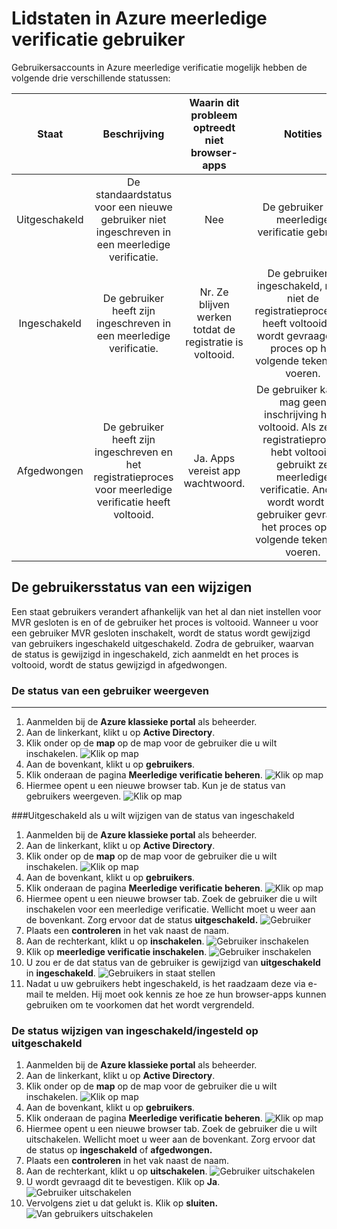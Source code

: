 <properties 
    pageTitle="Microsoft Azure meerledige verificatie gebruiker Staten"
    description="Informatie over gebruiker Staten in Azure MVR gesloten."
    services="multi-factor-authentication"
    documentationCenter=""
    authors="kgremban"
    manager="femila"
    editor="curtand"/>

<tags
    ms.service="multi-factor-authentication"
    ms.workload="identity"
    ms.tgt_pltfrm="na"
    ms.devlang="na"
    ms.topic="article"
    ms.date="08/04/2016"
    ms.author="kgremban"/>

# <a name="user-states-in-azure-multi-factor-authentication"></a>Lidstaten in Azure meerledige verificatie gebruiker

Gebruikersaccounts in Azure meerledige verificatie mogelijk hebben de volgende drie verschillende statussen:

Staat | Beschrijving |Waarin dit probleem optreedt niet browser-apps| Notities
:-------------: | :-------------: |:-------------: |:-------------: |
Uitgeschakeld | De standaardstatus voor een nieuwe gebruiker niet ingeschreven in een meerledige verificatie.|Nee|De gebruiker niet meerledige verificatie gebruikt.
Ingeschakeld |De gebruiker heeft zijn ingeschreven in een meerledige verificatie.|Nr.  Ze blijven werken totdat de registratie is voltooid.|De gebruiker is ingeschakeld, maar niet de registratieprocedure heeft voltooid. Zij wordt gevraagd het proces op het volgende teken in te voeren.
Afgedwongen|De gebruiker heeft zijn ingeschreven en het registratieproces voor meerledige verificatie heeft voltooid.|Ja.  Apps vereist app wachtwoord. | De gebruiker kan of mag geen inschrijving hebt voltooid. Als ze het registratieproces hebt voltooid, gebruikt ze meerledige verificatie. Anders wordt wordt de gebruiker gevraagd het proces op het volgende teken in te voeren.

## <a name="changing-a-user-state"></a>De gebruikersstatus van een wijzigen
Een staat gebruikers verandert afhankelijk van het al dan niet instellen voor MVR gesloten is en of de gebruiker het proces is voltooid.  Wanneer u voor een gebruiker MVR gesloten inschakelt, wordt de status wordt gewijzigd van gebruikers ingeschakeld uitgeschakeld.  Zodra de gebruiker, waarvan de status is gewijzigd in ingeschakeld, zich aanmeldt en het proces is voltooid, wordt de status gewijzigd in afgedwongen.  

### <a name="to-view-a-users-state"></a>De status van een gebruiker weergeven
--------------------------------------------------------------------------------
1.  Aanmelden bij de **Azure klassieke portal** als beheerder.
2.  Aan de linkerkant, klikt u op **Active Directory**.
3.  Klik onder op de **map** op de map voor de gebruiker die u wilt inschakelen.
![Klik op map](./media/multi-factor-authentication-get-started-cloud/directory1.png)
4.  Aan de bovenkant, klikt u op **gebruikers**.
5.  Klik onderaan de pagina **Meerledige verificatie beheren**.
![Klik op map](./media/multi-factor-authentication-get-started-cloud/manage1.png)
6.  Hiermee opent u een nieuwe browser tab.  Kun je de status van gebruikers weergeven.
![Klik op map](./media/multi-factor-authentication-get-started-user-states/userstate1.png)

###<a name="to-change-the-state-from-disabled-to-enabled"></a>Uitgeschakeld als u wilt wijzigen van de status van ingeschakeld
1.  Aanmelden bij de **Azure klassieke portal** als beheerder.
2.  Aan de linkerkant, klikt u op **Active Directory**.
3.  Klik onder op de **map** op de map voor de gebruiker die u wilt inschakelen.
![Klik op map](./media/multi-factor-authentication-get-started-cloud/directory1.png)
4.  Aan de bovenkant, klikt u op **gebruikers**.
5.  Klik onderaan de pagina **Meerledige verificatie beheren**.
![Klik op map](./media/multi-factor-authentication-get-started-cloud/manage1.png)
6.  Hiermee opent u een nieuwe browser tab.  Zoek de gebruiker die u wilt inschakelen voor een meerledige verificatie. Wellicht moet u weer aan de bovenkant. Zorg ervoor dat de status **uitgeschakeld.** 
 ![Gebruiker](./media/multi-factor-authentication-get-started-cloud/enable1.png)
7.  Plaats een **controleren** in het vak naast de naam.
7.  Aan de rechterkant, klikt u op **inschakelen**.
![Gebruiker inschakelen](./media/multi-factor-authentication-get-started-cloud/user1.png)
8.  Klik op **meerledige verificatie inschakelen**.
![Gebruiker inschakelen](./media/multi-factor-authentication-get-started-cloud/enable2.png)
9.  U zou er de dat status van de gebruiker is gewijzigd van **uitgeschakeld** in **ingeschakeld**.
![Gebruikers in staat stellen](./media/multi-factor-authentication-get-started-cloud/user.png)
10.  Nadat u uw gebruikers hebt ingeschakeld, is het raadzaam deze via e-mail te melden.  Hij moet ook kennis ze hoe ze hun browser-apps kunnen gebruiken om te voorkomen dat het wordt vergrendeld.

### <a name="to-change-the-state-from-enabledenforced-to-disabled"></a>De status wijzigen van ingeschakeld/ingesteld op uitgeschakeld
1.  Aanmelden bij de **Azure klassieke portal** als beheerder.
2.  Aan de linkerkant, klikt u op **Active Directory**.
3.  Klik onder op de **map** op de map voor de gebruiker die u wilt inschakelen.
![Klik op map](./media/multi-factor-authentication-get-started-cloud/directory1.png)
4.  Aan de bovenkant, klikt u op **gebruikers**.
5.  Klik onderaan de pagina **Meerledige verificatie beheren**.
![Klik op map](./media/multi-factor-authentication-get-started-cloud/manage1.png)
6.  Hiermee opent u een nieuwe browser tab.  Zoek de gebruiker die u wilt uitschakelen. Wellicht moet u weer aan de bovenkant. Zorg ervoor dat de status op **ingeschakeld** of **afgedwongen.**
7.  Plaats een **controleren** in het vak naast de naam.
7.  Aan de rechterkant, klikt u op **uitschakelen**.
![Gebruiker uitschakelen](./media/multi-factor-authentication-get-started-user-states/userstate2.png)
8.  U wordt gevraagd dit te bevestigen.  Klik op **Ja**.
![Gebruiker uitschakelen](./media/multi-factor-authentication-get-started-user-states/userstate3.png)
9.  Vervolgens ziet u dat gelukt is.  Klik op **sluiten.** 
 ![Van gebruikers uitschakelen](./media/multi-factor-authentication-get-started-user-states/userstate4.png)
